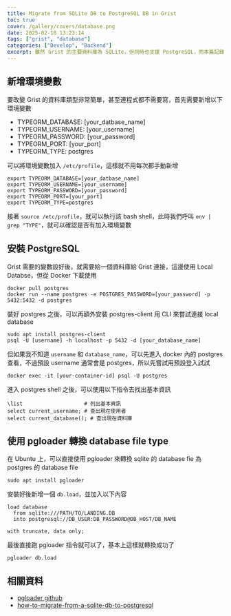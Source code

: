 ```yaml
---
title: Migrate from SQLite DB to PostgreSQL DB in Grist
toc: true
cover: /gallery/covers/database.png
date: 2025-02-18 13:23:14
tags: ["grist", "database"]
categories: ["Develop", "Backend"]
excerpt: 雖然 Grist 的主要資料庫為 SQLite，但同時也支援 PostgreSQL，而本篇記錄如何將 SQLite 轉換成 PostgreSQL，並把舊資料搬遷到新資料庫
---
```


## 新增環境變數

要改變 Grist 的資料庫類型非常簡單，甚至連程式都不需要寫，首先需要新增以下環境變數
- TYPEORM_DATABASE: [your_datbase_name]
- TYPEORM_USERNAME: [your_username]
- TYPEORM_PASSWORD: [your_password]
- TYPEORM_PORT: [your_port]
- TYPEORM_TYPE: postgres

可以將環境變數加入 `/etc/profile`，這樣就不用每次都手動新增

```shell /etc/profile
export TYPEORM_DATABASE=[your_datbase_name]
export TYPEORM_USERNAME=[your_username]
export TYPEORM_PASSWORD=[your_password]
export TYPEORM_PORT=[your_port]
export TYPEORM_TYPE=postgres
```

接著 `source /etc/profile`，就可以執行該 bash shell，此時我們呼叫 `env | grep "TYPE"`，就可以確認是否有加入環境變數

## 安裝 PostgreSQL

Grist 需要的變數設好後，就需要給一個資料庫給 Grist 連接，這邊使用 Local Databse，但從 Docker 下載使用

```shell
docker pull postgres
docker run --name postgres -e POSTGRES_PASSWORD=[your_password] -p 5432:5432 -d postgres
```

裝好 postgres 之後，可以再額外安裝 postgres-client 用 CLI 來嘗試連接 local database

```shell
sudo apt install postgres-client
psql -U [username] -h localhost -p 5432 -d [your_database_name]
```

但如果我不知道 `username` 和 `database_name`，可以先進入 docker 內的 postgres 查看，不過預設 username 通常會是 postgres，所以先嘗試用預設登入試試

```shell
docker exec -it [your-container-id] psql -U postgres
```

進入 postgres shell 之後，可以使用以下指令去找出基本資訊

```shell
\list                    # 列出基本資訊
select current_username; # 查出現在使用者
select current_database(); # 查出現在資料庫
```

## 使用 pgloader 轉換 database file type
在 Ubuntu 上，可以直接使用 pgloader 來轉換 sqlite 的 database fie 為 postgres 的 database file

```shell
sudo apt install pgloader
```

安裝好後新增一個 `db.load`，並加入以下內容

```shell
load database
  from sqlite:///PATH/TO/LANDING.DB
  into postgresql://DB_USER:DB_PASSWORD@DB_HOST/DB_NAME

with truncate, data only;
```

最後直接跑 pgloader 指令就可以了，基本上這樣就轉換成功了

```shell
pgloader db.load
```

## 相關資料
- [pgloader github](https://github.com/dimitri/pgloader)
- [how-to-migrate-from-a-sqlite-db-to-postgresql](https://community.getgrist.com/t/how-to-migrate-from-a-sqlite-db-to-postgresql/3152)